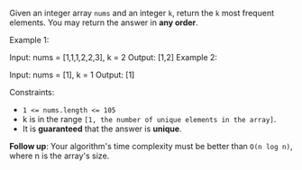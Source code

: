 Given an integer array `nums` and an integer `k`, return the `k` most frequent elements. You may return the answer in **any order**.

 

Example 1:

Input: nums = [1,1,1,2,2,3], k = 2
Output: [1,2]
Example 2:

Input: nums = [1], k = 1
Output: [1]
 

Constraints:

- `1 <= nums.length <= 105`
- k is in the range `[1, the number of unique elements in the array]`.
- It is **guaranteed** that the answer is **unique**.
 

**Follow up**: Your algorithm's time complexity must be better than `O(n log n)`, where n is the array's size.